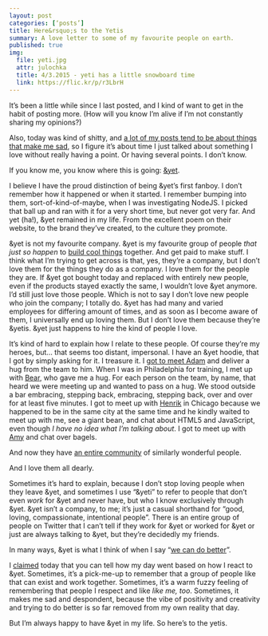 ```yaml
---
layout: post
categories: [‘posts’]
title: Here&rsquo;s to the Yetis
summary: A love letter to some of my favourite people on earth.
published: true
img:
  file: yeti.jpg
  attr: julochka
  title: 4/3.2015 - yeti has a little snowboard time
  link: https://flic.kr/p/r3LbrH
---
```


It&rsquo;s been a little while since I last posted, and I kind of want to get in the habit of posting more. (How will you know I&rsquo;m alive if I&rsquo;m not constantly sharing my opinions?) 

Also, today was kind of shitty, and [a lot of my posts tend to be about things that make me sad](/posts/negative), so I figure it&rsquo;s about time I just talked about something I love without really having a point. Or having several points. I don&rsquo;t know.

If you know me, you know where this is going: [&amp;yet](https://andyet.com).

I believe I have the proud distinction of being &amp;yet&rsquo;s first fanboy. I don&rsquo;t remember how it happened or when it started. I remember bumping into them, sort-of-kind-of-maybe, when I was investigating NodeJS. I picked that ball up and ran with it for a very short time, but never got very far. And yet (ha!), &amp;yet remained in my life. From the excellent poem on their website, to the brand they&rsquo;ve created, to the culture they promote.

&amp;yet is not my favourite company. &amp;yet is my favourite group of people _that just so happen_ to [build cool things](https://talky.io) together. And get paid to make stuff. I think what I&rsquo;m trying to get across is that, yes, they&rsquo;re a company, but I don&rsquo;t love them for the things they do as a company. I love them for the people they are. If &amp;yet got bought today and replaced with entirely new people, even if the products stayed exactly the same, I wouldn&rsquo;t love &amp;yet anymore. I&rsquo;d still just love those people. Which is not to say I don&rsquo;t love new people who join the company; I totally do. &amp;yet has had many and varied employees for differing amount of times, and as soon as I become aware of them, I universally end up loving them. But I don&rsquo;t love them because they&rsquo;re &amp;yetis. &amp;yet just happens to hire the kind of people I love.

It&rsquo;s kind of hard to explain how I relate to these people. Of course they&rsquo;re my heroes, but&hellip; that seems too distant, impersonal. I have an &amp;yet hoodie, that I got by simply asking for it. I treasure it. I [got to meet Adam](/posts/realtimeconfeu) and deliver a hug from the team to him. When I was in Philadelphia for training, I met up with [Bear](http://bear.im), who gave me a hug. For each person on the team, by name, that heard we were meeting up and wanted to pass on a hug. We stood outside a bar embracing, stepping back, embracing, stepping back, over and over for at least five minutes. I got to meet up with [Henrik](http://henrikjoreteg.com) in Chicago because we happened to be in the same city at the same time and he kindly waited to meet up with me, see a giant bean, and chat about HTML5 and JavaScript, even though _I have no idea what I&rsquo;m talking about_. I got to meet up with [Amy](https://twitter.com/amydearest) and chat over bagels.

And now they have [an entire community](https://andyet.com/andyou) of similarly wonderful people.

And I love them all dearly.

Sometimes it&rsquo;s hard to explain, because I don&rsquo;t stop loving people when they leave &amp;yet, and sometimes I use &ldquo;&amp;yeti&rdquo; to refer to people that don&rsquo;t even _work_ for &amp;yet and never have, but who I know exclusively through &amp;yet. &amp;yet isn&rsquo;t a company, to me; it&rsquo;s just a casual shorthand for &ldquo;good, loving, compassionate, intentional people&rdquo;. There is an entire group of people on Twitter that I can&rsquo;t tell if they work for &amp;yet or worked for &amp;yet or just are always talking to &amp;yet, but they&rsquo;re decidedly my friends.

In many ways, &amp;yet is what I think of when I say &ldquo;[we can do better](/posts/better)&rdquo;.

I [claimed](https://twitter.com/paddyforan/status/586292905704325120) today that you can tell how my day went based on how I react to &amp;yet. Sometimes, it&rsquo;s a pick-me-up to remember that a group of people like that can exist and work together. Sometimes, it&rsquo;s a warm fuzzy feeling of remembering that people I respect and like _like me, too_. Sometimes, it makes me sad and despondent, because the vibe of positivity and creativity and trying to do better is so far removed from my own reality that day.

But I&rsquo;m always happy to have &amp;yet in my life. So here&rsquo;s to the yetis.
